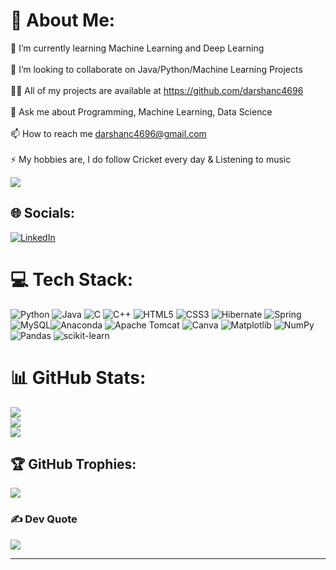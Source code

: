 # 💫 About Me:
🌱 I’m currently learning Machine Learning and Deep Learning<br><br>👯 I’m looking to collaborate on Java/Python/Machine Learning Projects<br><br>👨‍💻 All of my projects are available at https://github.com/darshanc4696<br><br>💬 Ask me about Programming, Machine Learning, Data Science<br><br>📫 How to reach me darshanc4696@gmail.com<br><br>⚡ My hobbies are, I do follow Cricket every day & Listening to music

[![](https://visitcount.itsvg.in/api?id=darshanc4696&icon=2&color=11)](https://visitcount.itsvg.in)

## 🌐 Socials:
[![LinkedIn](https://img.shields.io/badge/LinkedIn-%230077B5.svg?logo=linkedin&logoColor=white)](https://linkedin.com/in/darshan-gowda-c) 

# 💻 Tech Stack:
![Python](https://img.shields.io/badge/python-3670A0?style=for-the-badge&logo=python&logoColor=ffdd54) ![Java](https://img.shields.io/badge/java-%23ED8B00.svg?style=for-the-badge&logo=openjdk&logoColor=white) ![C](https://img.shields.io/badge/c-%2300599C.svg?style=for-the-badge&logo=c&logoColor=white) ![C++](https://img.shields.io/badge/c++-%2300599C.svg?style=for-the-badge&logo=c%2B%2B&logoColor=white)  ![HTML5](https://img.shields.io/badge/html5-%23E34F26.svg?style=for-the-badge&logo=html5&logoColor=white)  ![CSS3](https://img.shields.io/badge/css3-%231572B6.svg?style=for-the-badge&logo=css3&logoColor=white) ![Hibernate](https://img.shields.io/badge/Hibernate-59666C?style=for-the-badge&logo=Hibernate&logoColor=white) ![Spring](https://img.shields.io/badge/spring-%236DB33F.svg?style=for-the-badge&logo=spring&logoColor=white)  ![MySQL](https://img.shields.io/badge/mysql-4479A1.svg?style=for-the-badge&logo=mysql&logoColor=white)![Anaconda](https://img.shields.io/badge/Anaconda-%2344A833.svg?style=for-the-badge&logo=anaconda&logoColor=white) ![Apache Tomcat](https://img.shields.io/badge/apache%20tomcat-%23F8DC75.svg?style=for-the-badge&logo=apache-tomcat&logoColor=black) ![Canva](https://img.shields.io/badge/Canva-%2300C4CC.svg?style=for-the-badge&logo=Canva&logoColor=white) ![Matplotlib](https://img.shields.io/badge/Matplotlib-%23ffffff.svg?style=for-the-badge&logo=Matplotlib&logoColor=black) ![NumPy](https://img.shields.io/badge/numpy-%23013243.svg?style=for-the-badge&logo=numpy&logoColor=white) ![Pandas](https://img.shields.io/badge/pandas-%23150458.svg?style=for-the-badge&logo=pandas&logoColor=white) ![scikit-learn](https://img.shields.io/badge/scikit--learn-%23F7931E.svg?style=for-the-badge&logo=scikit-learn&logoColor=white)
# 📊 GitHub Stats:
![](https://github-readme-stats.vercel.app/api?username=darshanc4696&theme=ambient_gradient&hide_border=false&include_all_commits=true&count_private=true)<br/>
![](https://github-readme-streak-stats.herokuapp.com/?user=darshanc4696&theme=ambient_gradient&hide_border=false)<br/>
![](https://github-readme-stats.vercel.app/api/top-langs/?username=darshanc4696&theme=ambient_gradient&hide_border=false&include_all_commits=true&count_private=true&layout=compact)

## 🏆 GitHub Trophies:
![](https://github-profile-trophy.vercel.app/?username=darshanc4696&theme=gruvbox&no-frame=false&no-bg=true&margin-w=4)

### ✍️ Dev Quote
![](https://quotes-github-readme.vercel.app/api?type=horizontal&theme=radical)

---


<!-- Proudly created with GPRM ( https://gprm.itsvg.in ) -->

